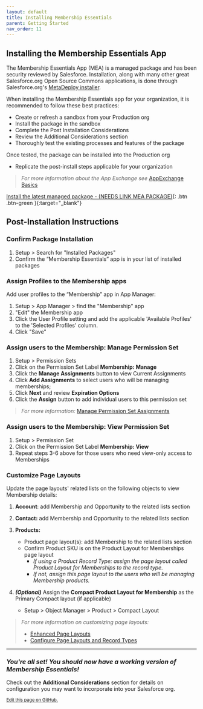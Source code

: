 ```yaml
---
layout: default
title: Installing Membership Essentials
parent: Getting Started
nav_order: 11
---
```


## Installing the Membership Essentials App

The Membership Essentials App (MEA) is a managed package and has been security reviewed by Salesforce. Installation, along with many other great Salesforce.org Open Source Commons applications, is done through Salesforce.org's [MetaDeploy installer](https://github.com/SFDO-Tooling/MetaDeploy).

When installing the Membership Essentials app for your organization, it is recommended to follow these best practices:
  * Create or refresh a sandbox from your Production org
  * Install the package in the sandbox
  * Complete the Post Installation Considerations
  * Review the Additional Considerations section
  * Thoroughly test the existing processes and features of the package
  
Once tested, the package can be installed into the Production org
  * Replicate the post-install steps applicable for your organization
>
>  *For more information about the App Exchange see* [AppExchange Basics](https://trailhead.salesforce.com/content/learn/modules/appexchange_basics)
>

[Install the latest managed package - (NEEDS LINK MEA PACKAGE)](https://install.salesforce.org/products/SummitEventsApp/latest){: .btn .btn-green }{:target="_blank"}

## Post-Installation Instructions

### Confirm Package Installation
  1. Setup > Search for "Installed Packages"
  2. Confirm the “Membership Essentials” app is in your list of installed packages

### Assign Profiles to the Membership apps
Add user profiles to the “Membership” app in App Manager:
  1. Setup > App Manager > find the "Membership" app
  2. "Edit" the Membership app
  3. Click the User Profile setting and add the applicable 'Available Profiles' to the 'Selected Profiles' column.
  4. Click "Save"

### Assign users to the Membership: Manage Permission Set
  1. Setup > Permission Sets 
  2. Click on the Permission Set Label **Membership: Manage**
  3. Click the **Manage Assignments** button to view Current Assignments
  4. Click **Add Assignments** to select users who will be managing memberships; 
  5. Click **Next** and review **Expiration Options**
  6. Click the **Assign** button to add individual users to this permission set

>
> *For more information:* [Manage Permission Set Assignments](https://help.salesforce.com/s/articleView?id=sf.perm_sets_manage_assignments.htm&type=5)
>

### Assign users to the Membership: View Permission Set
  1. Setup > Permission Set
  2. Click on the Permission Set Label **Membership: View**
  3. Repeat steps 3-6 above for those users who need view-only access to Memberships

### Customize Page Layouts
Update the page layouts' related lists on the following objects to view Membership details:
  1. **Account**: add Membership and Opportunity to the related lists section
  2. **Contact:** add Membership and Opportunity to the related lists section
  3. **Products:**
     - Product page layout(s): add Membership to the related lists section
     - Confirm Product SKU is on the Product Layout for Memberships page layout
        - *If using a Product Record Type: assign the page layout called Product Layout for Memberships to the record type.*
        - *If not, assign this page layout to the users who will be managing Membership products.*

  6. ***(Optional)*** Assign the **Compact Product Layout for Membership** as the Primary Compact layout (if applicable)
      - Setup > Object Manager > Product > Compact Layout

  >
  > *For more information on customizing page layouts:*
  > - [Enhanced Page Layouts](https://help.salesforce.com/s/articleView?language=en_US&id=sf.customize_layoutcustomize_pd.htm&type=5)
  > - [Configure Page Layouts and Record Types](https://trailhead.salesforce.com/content/learn/modules/lightning-knowledge-setup-and-customization/configure-page-layouts-and-record-types)
>

----
### *You're all set! You should now have a working version of Membership Essentials!*

Check out the **Additional Considerations** section for details on configuration you may want to incorporate into your Salesforce org.

 
<footer>
   <a href="https://github.com/SFDO-Community-Sprints/MembershipSchemaAndBenefits-Documentation/edit/main/docs/Getting-Started/Installing.md" style="font-size: smaller;">Edit this page on GitHub.</a>
</footer>
